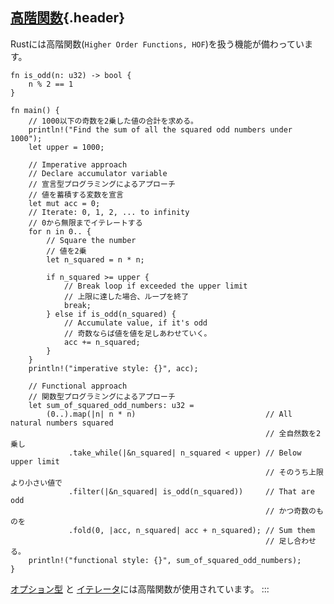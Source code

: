 ## [高階関数](#高階関数){.header}

Rustには高階関数(`Higher Order Functions, HOF`)を扱う機能が備わっています。

    fn is_odd(n: u32) -> bool {
        n % 2 == 1
    }

    fn main() {
        // 1000以下の奇数を2乗した値の合計を求める。
        println!("Find the sum of all the squared odd numbers under 1000");
        let upper = 1000;

        // Imperative approach
        // Declare accumulator variable
        // 宣言型プログラミングによるアプローチ
        // 値を蓄積する変数を宣言
        let mut acc = 0;
        // Iterate: 0, 1, 2, ... to infinity
        // 0から無限までイテレートする
        for n in 0.. {
            // Square the number
            // 値を2乗
            let n_squared = n * n;

            if n_squared >= upper {
                // Break loop if exceeded the upper limit
                // 上限に達した場合、ループを終了
                break;
            } else if is_odd(n_squared) {
                // Accumulate value, if it's odd
                // 奇数ならば値を値を足しあわせていく。
                acc += n_squared;
            }
        }
        println!("imperative style: {}", acc);

        // Functional approach
        // 関数型プログラミングによるアプローチ
        let sum_of_squared_odd_numbers: u32 =
            (0..).map(|n| n * n)                             // All natural numbers squared
                                                             // 全自然数を2乗し
                 .take_while(|&n_squared| n_squared < upper) // Below upper limit
                                                             // そのうち上限より小さい値で
                 .filter(|&n_squared| is_odd(n_squared))     // That are odd
                                                             // かつ奇数のものを
                 .fold(0, |acc, n_squared| acc + n_squared); // Sum them
                                                             // 足し合わせる。
        println!("functional style: {}", sum_of_squared_odd_numbers);
    }

[オプション型](https://doc.rust-lang.org/core/option/enum.Option.html)
と
[イテレータ](https://doc.rust-lang.org/core/iter/trait.Iterator.html)には高階関数が使用されています。
:::

